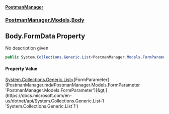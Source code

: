 #### [PostmanManager](PostmanManager.md 'PostmanManager')
### [PostmanManager.Models](PostmanManager.md#PostmanManager.Models 'PostmanManager.Models').[Body](PostmanManager.md#PostmanManager.Models.Body 'PostmanManager.Models.Body')

## Body.FormData Property

No description given

```csharp
public System.Collections.Generic.List<PostmanManager.Models.FormParameter> FormData { get; set; }
```

#### Property Value
[System.Collections.Generic.List&lt;](https://docs.microsoft.com/en-us/dotnet/api/System.Collections.Generic.List-1 'System.Collections.Generic.List`1')[FormParameter](PostmanManager.md#PostmanManager.Models.FormParameter 'PostmanManager.Models.FormParameter')[&gt;](https://docs.microsoft.com/en-us/dotnet/api/System.Collections.Generic.List-1 'System.Collections.Generic.List`1')